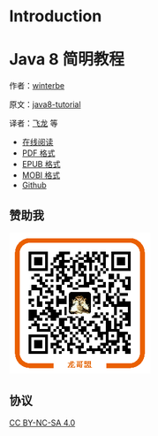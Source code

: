 # Introduction

# Java 8 简明教程

作者：[winterbe](https://github.com/winterbe)

原文：[java8-tutorial](https://github.com/winterbe/java8-tutorial)

译者：[飞龙](https://github.com/) 等

*   [在线阅读](https://www.gitbook.com/book/wizardforcel/modern-java/details)
*   [PDF 格式](https://www.gitbook.com/download/pdf/book/wizardforcel/modern-java)
*   [EPUB 格式](https://www.gitbook.com/download/epub/book/wizardforcel/modern-java)
*   [MOBI 格式](https://www.gitbook.com/download/mobi/book/wizardforcel/modern-java)
*   [Github](https://github.com/wizardforcel/modern-java-zh)

## 赞助我

![](img/qr_alipay.png)

## 协议

[CC BY-NC-SA 4.0](http://creativecommons.org/licenses/by-nc-sa/4.0/)